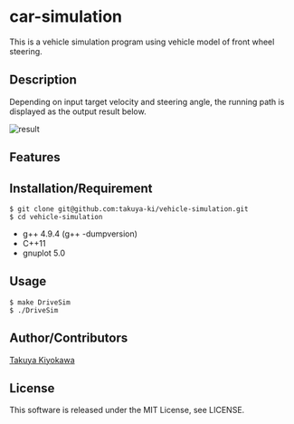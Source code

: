 # car-simulation

This is a vehicle simulation program using vehicle model of front wheel steering.

## Description

Depending on input target velocity and steering angle, the running path is displayed as the output result below.

![result](https://github.com/takuya-ki/vehicle-simulation/blob/media/result.gif)

## Features


## Installation/Requirement

	$ git clone git@github.com:takuya-ki/vehicle-simulation.git
	$ cd vehicle-simulation

- g++ 4.9.4 (g++ -dumpversion)
- C++11
- gnuplot 5.0

## Usage

	$ make DriveSim  
	$ ./DriveSim  

## Author/Contributors

[Takuya Kiyokawa](https://takuya-ki.github.io/)

## License
This software is released under the MIT License, see LICENSE.
